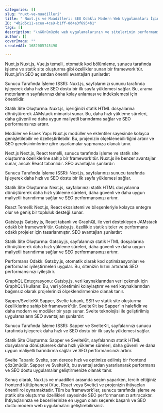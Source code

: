 ```yaml
---
categories: []
slug: "nuxt-ve-muadilleri"
title: " Nuxt.js ve Muadilleri: SEO Odaklı Modern Web Uygulamaları İçin En İyi Seçenekler"
ID: "4b2d5c11-acea-4ce9-b1ff-8d4a3f6954b1"
tags: []
description: "\nGünümüzde web uygulamalarının ve sitelerinin performans ve SEO odaklı olması büyük önem taşımaktadır. Modern web teknolojileri, hızlı yükleme süreleri ve kullanıcı deneyimine odaklanarak arama motorlarında üst sıralarda yer almanızı sağlar. Bu makalede, Nuxt.js ve muadillerinin avantajlarına ve dezavantajlarına değineceğiz ve SEO odaklı modern web uygulamaları için hangi seçeneğin daha uygun olduğuna karar vermeye çalışacağız."
author: []
coverImage: ""
createdAt: 1682005745490

---
```

Nuxt.js
Nuxt.js, Vue.js temelli, otomatik kod bölümleme, sunucu tarafında işleme ve statik site oluşturma gibi özellikler sunan bir framework'tür. Nuxt.js'in SEO açısından önemli avantajları şunlardır:

Sunucu Tarafında İşleme (SSR): Nuxt.js, sayfalarınızı sunucu tarafında işleyerek daha hızlı ve SEO dostu bir ilk sayfa yüklemesi sağlar. Bu, arama motorlarının sayfalarınızı daha kolay anlaması ve indekslemesi için önemlidir.

Statik Site Oluşturma: Nuxt.js, içeriğinizi statik HTML dosyalarına dönüştürerek JAMstack mimarisi sunar. Bu, daha hızlı yükleme süreleri, daha güvenli ve daha uygun maliyetli barındırma sağlar ve SEO performansınızı artırır.

Modüler ve Esnek Yapı: Nuxt.js modüller ve eklentiler sayesinde kolayca genişletilebilir ve özelleştirilebilir. Bu, projenizin ölçeklenebilirliğini artırır ve SEO gereksinimlerine göre uyarlamalar yapmanıza olanak tanır.

Next.js
Next.js, React temelli, sunucu tarafında işleme ve statik site oluşturma özelliklerine sahip bir framework'tür. Nuxt.js ile benzer avantajlar sunar, ancak React tabanlıdır. SEO avantajları şunlardır:

Sunucu Tarafında İşleme (SSR): Next.js, sayfalarınızı sunucu tarafında işleyerek daha hızlı ve SEO dostu bir ilk sayfa yüklemesi sağlar.

Statik Site Oluşturma: Next.js, sayfalarınızı statik HTML dosyalarına dönüştürerek daha hızlı yükleme süreleri, daha güvenli ve daha uygun maliyetli barındırma sağlar ve SEO performansınızı artırır.

React Temelli: Next.js, React ekosistemi ve bileşenleriyle kolayca entegre olur ve geniş bir topluluk desteği sunar.

Gatsby.js
Gatsby.js, React tabanlı ve GraphQL ile veri destekleyen JAMstack odaklı bir framework'tür. Gatsby.js, özellikle statik siteler ve performans odaklı projeler için tasarlanmıştır. SEO avantajları şunlardır:

Statik Site Oluşturma: Gatsby.js, sayfalarınızı statik HTML dosyalarına dönüştürerek daha hızlı yükleme süreleri, daha güvenli ve daha uygun maliyetli barındırma sağlar ve SEO performansınızı artırır.

Performans Odaklı: Gatsby.js, otomatik olarak kod optimizasyonları ve performans iyileştirmeleri uygular. Bu, sitenizin hızını artırarak SEO performansınızı iyileştirir.

GraphQL Entegrasyonu: Gatsby.js, veri kaynaklarından veri çekmek için GraphQL'i kullanır. Bu, veri yönetimini kolaylaştırır ve veri kaynaklarından bağımsız olarak projelerinizi ölçeklendirmenize olanak tanır.

Sapper/SvelteKit
Sapper, Svelte tabanlı, SSR ve statik site oluşturma özelliklerine sahip bir framework'tür. SvelteKit ise Sapper'ın halefidir ve daha modern ve modüler bir yapı sunar. Svelte teknolojisi ile geliştirilmiş uygulamaların SEO avantajları şunlardır:

Sunucu Tarafında İşleme (SSR): Sapper ve SvelteKit, sayfalarınızı sunucu tarafında işleyerek daha hızlı ve SEO dostu bir ilk sayfa yüklemesi sağlar.

Statik Site Oluşturma: Sapper ve SvelteKit, sayfalarınızı statik HTML dosyalarına dönüştürerek daha hızlı yükleme süreleri, daha güvenli ve daha uygun maliyetli barındırma sağlar ve SEO performansınızı artırır.

Svelte Tabanlı: Svelte, son derece hızlı ve optimize edilmiş bir frontend çözümüdür. Sapper ve SvelteKit, bu avantajlardan yararlanarak performans ve SEO dostu uygulamalar geliştirmenize olanak tanır.

Sonuç olarak, Nuxt.js ve muadilleri arasında seçim yaparken, tercih ettiğiniz frontend kütüphanesi (Vue, React veya Svelte) ve projenizin ihtiyaçları önemli rol oynamaktadır. Tüm bu framework'ler, sunucu tarafında işleme ve statik site oluşturma özellikleri sayesinde SEO performansınızı artıracaktır. İhtiyaçlarınıza ve becerilerinize en uygun olanı seçerek başarılı ve SEO dostu modern web uygulamaları geliştirebilirsiniz.